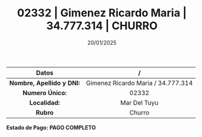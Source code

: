 ﻿---
title: 02332 | Gimenez Ricardo Maria | 34.777.314 | CHURRO
date: 20/01/2025
draft: false
tags: ['mar-del-tuyu', 'titular', 'churro']
---

|          **Datos**          |  /  |
|:---------------------------:|:---:|
| **Nombre, Apellido y DNI:** | Gimenez Ricardo Maria / 34.777.314 |
|      **Numero Único:**      | 02332 |
|        **Localidad:**       | Mar Del Tuyu |
|          **Rubro**          | Churro |

**Estado de Pago:** **PAGO COMPLETO**
